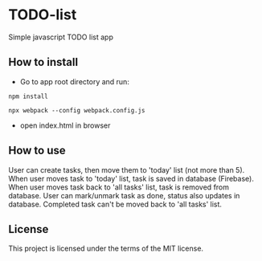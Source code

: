 # TODO-list
Simple javascript TODO list app

## How to install
- Go to app root directory and run:

 `npm install`
 
`npx webpack --config webpack.config.js`

- open index.html in browser

## How to use
User can create tasks, then move them to 'today' list (not more than 5). When user moves task to 'today' list, task is saved in database (Firebase). When user moves task back to 'all tasks' list, task is removed from database. User can mark/unmark task as done, status also updates in database. Completed task can't be moved back to 'all tasks' list.

## License
This project is licensed under the terms of the MIT license.
